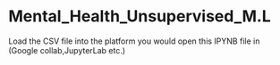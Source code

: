 # Mental_Health_Unsupervised_M.L
Load the CSV file into the platform you would open this IPYNB file in (Google collab,JupyterLab etc.)
